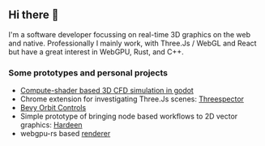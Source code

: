 ## Hi there 👋

I'm a software developer focussing on real-time 3D graphics on the web and native. Professionally I mainly work, with Three.Js / WebGL and React but have a great interest in WebGPU, Rust, and C++.

### Some prototypes and personal projects

- [Compute-shader based 3D CFD simulation in godot](https://github.com/joarfish/godot_force_field)
- Chrome extension for investigating Three.Js scenes: [Threespector](https://github.com/joarfish/threespector)
- [Bevy Orbit Controls](https://github.com/joarfish/bevy_orbit_controls)
- Simple prototype of bringing node based workflows to 2D vector graphics: [Hardeen](https://github.com/joarfish/hardeen)
- webgpu-rs based [renderer](https://github.com/joarfish/cells)

<!--
**joarfish/joarfish** is a ✨ _special_ ✨ repository because its `README.md` (this file) appears on your GitHub profile.

Here are some ideas to get you started:

- 🔭 I’m currently working on ...
- 🌱 I’m currently learning ...
- 👯 I’m looking to collaborate on ...
- 🤔 I’m looking for help with ...
- 💬 Ask me about ...
- 📫 How to reach me: ...
- 😄 Pronouns: ...
- ⚡ Fun fact: ...
-->
